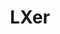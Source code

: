 ---
title: "LXer"
publishDate: '2020-12-09'
description: "Meet Rocky Linux: New RHEL Fork by the Original CentOS Creator"
postUrl: "http://lxer.com/module/newswire/view/294621"
---
